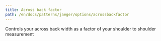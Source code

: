 ```yaml
---
title: Across back factor
path: /en/docs/patterns/jaeger/options/acrossbackfactor
---
```


Controls your across back width as a factor of your shoulder to shoulder measurement